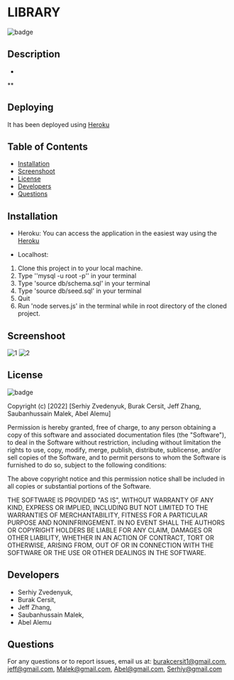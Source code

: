 # LIBRARY

![badge](https://img.shields.io/badge/license-MIT-orange)


## Description
*
**

## Deploying
It has been deployed using [Heroku](https://...) 

## Table of Contents
* [Installation](#installation)
* [Screenshoot](#screenshoot)
* [License](#license)
* [Developers](#developers)
* [Questions](#questions)


## Installation
* Heroku: You can access the application in the easiest way using the [Heroku](https://...) 

* Localhost: 
1. Clone this project in to your local machine.
2. Type ''mysql -u root -p'' in your terminal
3. Type 'source db/schema.sql' in your terminal
4. Type 'source db/seed.sql'  in your terminal
5. Quit
6. Run 'node serves.js' in the terminal while in root directory of the cloned project.

## Screenshoot
![1](./)
![2](./)


## License
![badge](https://img.shields.io/badge/license-MIT-orange)

Copyright (c) [2022] [Serhiy Zvedenyuk, Burak Cersit, Jeff Zhang, Saubanhussain Malek, Abel Alemu]

Permission is hereby granted, free of charge, to any person obtaining a copy
of this software and associated documentation files (the "Software"), to deal
in the Software without restriction, including without limitation the rights
to use, copy, modify, merge, publish, distribute, sublicense, and/or sell
copies of the Software, and to permit persons to whom the Software is
furnished to do so, subject to the following conditions:

The above copyright notice and this permission notice shall be included in all
copies or substantial portions of the Software.

THE SOFTWARE IS PROVIDED "AS IS", WITHOUT WARRANTY OF ANY KIND, EXPRESS OR
IMPLIED, INCLUDING BUT NOT LIMITED TO THE WARRANTIES OF MERCHANTABILITY,
FITNESS FOR A PARTICULAR PURPOSE AND NONINFRINGEMENT. IN NO EVENT SHALL THE
AUTHORS OR COPYRIGHT HOLDERS BE LIABLE FOR ANY CLAIM, DAMAGES OR OTHER
LIABILITY, WHETHER IN AN ACTION OF CONTRACT, TORT OR OTHERWISE, ARISING FROM,
OUT OF OR IN CONNECTION WITH THE SOFTWARE OR THE USE OR OTHER DEALINGS IN THE
SOFTWARE.

## Developers
* Serhiy Zvedenyuk,
* Burak Cersit, 
* Jeff Zhang, 
* Saubanhussain Malek, 
* Abel Alemu

## Questions

For any questions or to report issues, email us at: burakcersit1@gmail.com, jeff@gmail.com, Malek@gmail.com, Abel@gmail.com, Serhiy@gmail.com